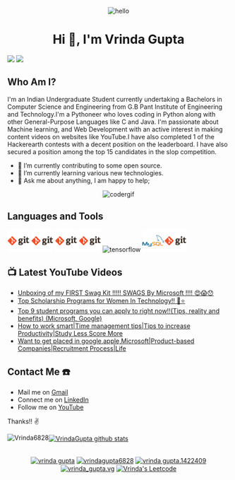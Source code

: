 <p align="center"> <img src="https://raw.githubusercontent.com/Vrindagupta6828/Vrindagupta6828/master/assest/hello.gif" alt="hello" /> </p>
<h1 align="center">Hi 👋, I'm Vrinda Gupta</h1>
<!--
**Vrindagupta6828/Vrindagupta6828** is a ✨ _special_ ✨ repository because its `README.md` (this file) appears on your GitHub profile.-->
<!--
Here are some ideas to get you started: -->
<!--
- 🔭 I’m currently working on django framework by applying my learnings in a chat application. I am also contributing to some open source.
- 🌱 I’m currently learning Django
- 👯 I’m looking to collaborate on ...
- 🤔 I’m looking for help with ...
- 💬 Ask me about ...
- 📫 How to reach me: ...
- 😄 Pronouns: ...
- ⚡ Fun fact: ...   -->

![](https://visitor-badge.glitch.me/badge?page_id=Vrindagupta6828.Vrindagupta6828)
<a href=https://github.com/TesseractCoding/NeoAlgo>
   <img src=https://img.shields.io/badge/NeoAlgo-Contributor-brightgreen>
</a>

## Who Am I?

I'm an Indian Undergraduate Student currently undertaking a Bachelors in Computer Science and Engineering from G.B Pant Institute of Engineering and Technology.I'm a Pythoneer who loves coding in Python along with other General-Purpose Languages like C and Java. I'm passionate about Machine learning, and Web Development with an active interest in making content videos on websites like YouTube.I have also completed 1 of the Hackerearth contests with a decent position on the leaderboard. I have also secured a position among the top 15 candidates in the slop competition. 

- 🔭 I’m currently contributing to some open source.
- 🌱 I’m currently learning various new technologies.
- 💬 Ask me about anything, I am happy to help;

<p align="center"> <img src="https://raw.githubusercontent.com/vrindagupta6828/vrindagupta6828/master/assest/coder.gif" alt="codergif" /> </p>

## Languages and Tools  

<img src="https://github.com/devicons/devicon/blob/master/icons/git/git-original-wordmark.svg" alt="github" width="50" height="50"/>
<img src="https://github.com/devicons/devicon/blob/master/icons/git/git-original-wordmark.svg" alt="django" width="50" height="50"/>
<img src="https://github.com/devicons/devicon/blob/master/icons/git/git-original-wordmark.svg" alt="python" width="50" height="50"/>
<img src="https://github.com/devicons/devicon/blob/master/icons/git/git-original-wordmark.svg" alt="java" width="50" height="50"/>
<img src="https://www.vectorlogo.zone/logos/tensorflow/tensorflow-icon.svg" alt="tensorflow" width="40" height="40"/> 
<img src="https://github.com/devicons/devicon/blob/master/icons/mysql/mysql-original-wordmark.svg" alt="mySql" width="50" height="50"/><img src="https://github.com/devicons/devicon/blob/master/icons/git/git-original-wordmark.svg" alt="git" width="50" height="50"/>

## 📺 Latest YouTube Videos

- [Unboxing of my FIRST Swag Kit !!!!! SWAGS By Microsoft !!!! 😍😱😯](https://www.youtube.com/watch?v=_SLC7MTgKA8&t=4s)
- [Top Scholarship Programs for Women In Technology!! 💯⭐](https://www.youtube.com/watch?v=Ug0EkMhVYE0&t=1s)
- [Top 9 student programs you can apply to right now!!(Tips, reality and benefits) (Microsoft, Google)](https://www.youtube.com/watch?v=X2iZIMfh4AA&t=1s)
- [How to work smart|Time management tips|Tips to increase Productivity|Study Less Score More](https://www.youtube.com/watch?v=BdKRcjZmElw&t=283s)
- [Want to get placed in google,apple,Microsoft|Product-based Companies|Recruitment Process|Life](https://www.youtube.com/watch?v=ldMTHf1uSP0&t=25s)


## Contact Me ☎️

* Mail me on [Gmail](vrindagupta6828@gmail.com) 
* Connect me on [LinkedIn](linkedin.com/in/vrinda-gupta-149891186)
* Follow me on  [YouTube](https://www.youtube.com/channel/UCW8Jb90x-BXajUebFaROpmA)

Thanks!! ✌️

<!--
<a href=https://github-readme-stats.vercel.app">
-->
  <img align="left" src="https://github-readme-stats.vercel.app/api/top-langs/?username=Vrindagupta6828&layout=compact" alt="Vrinda6828" />
 </a>


<a href="https://github.com/Vrindagupta6828/github-readme-stats">
  <img align="center" src="https://github-readme-stats.vercel.app/api?username=Vrindagupta6828&show_icons=true&theme=radical&count_private=true" alt="VrindaGupta github stats" />
</a>
<br />
<br />

<p align="center">
<a href="https://www.youtube.com/channel/UCW8Jb90x-BXajUebFaROpmA?view_as=subscriber" target="blank"><img align="center" src="https://cdn.jsdelivr.net/npm/simple-icons@3.0.1/icons/youtube.svg" alt="vrinda gupta" height="30" width="30" /></a>
<a href="https://www.linkedin.com/in/vrinda-gupta-149891186/" target="blank"><img align="center" src="https://cdn.jsdelivr.net/npm/simple-icons@3.0.1/icons/linkedin.svg" alt="vrindagupta6828" height="30" width="30" /></a>
<a href="https://www.facebook.com/profile.php?id=100004206634437" target="blank"><img align="center" src="https://cdn.jsdelivr.net/npm/simple-icons@3.0.1/icons/facebook.svg" alt="vrinda gupta.1422409" height="30" width="30" /></a>
<a href="https://instagram.com/vrinda_gupta.vg" target="blank"><img align="center" src="https://cdn.jsdelivr.net/npm/simple-icons@3.0.1/icons/instagram.svg" alt="vrinda_gupta.vg" height="30" width="30" /></a>
<a href="https://leetcode.com/vrindagupta/">
  <img align="center" alt="Vrinda's Leetcode" width="22px" src="https://cdn.jsdelivr.net/npm/simple-icons@v3/icons/leetcode.svg" />
</a>
</p>






